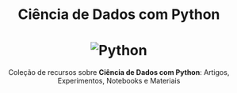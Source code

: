 <h1 align="center">Ciência de Dados com Python</h1>

<h1 align="center">
    <img alt="Python" src="https://i.imgur.com/vB6Jvhm.png"> </br>
</h1>

<p align="center">
Coleção de recursos sobre <b>Ciência de Dados com Python</b>: Artigos, Experimentos, Notebooks e Materiais 
</p>
